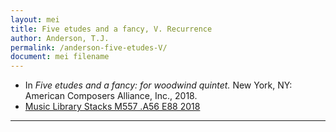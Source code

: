 ```yaml
---
layout: mei
title: Five etudes and a fancy, V. Recurrence
author: Anderson, T.J.
permalink: /anderson-five-etudes-V/
document: mei filename
---
```


- In *Five etudes and a fancy: for woodwind quintet.* New York, NY: American Composers Alliance, Inc., 2018.
- <a href="https://tufts-primo.hosted.exlibrisgroup.com/primo-explore/fulldisplay?docid=01TUN_ALMA21278567940003851&context=L&vid=01TUN&lang=en_US&search_scope=EVERYTHING&adaptor=Local%20Search%20Engine&isFrbr=true&tab=everything&query=any,contains,anderson%20five%20etudes%20and%20a%20fancy&offset=0" target="_blank">Music Library Stacks M557 .A56 E88 2018</a>

---
